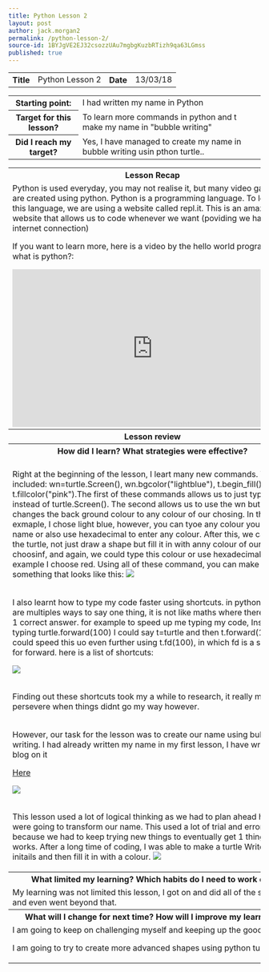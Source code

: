 ```yaml
---
title: Python Lesson 2
layout: post
author: jack.morgan2
permalink: /python-lesson-2/
source-id: 1BYJgVE2EJ32csozzUAu7mgbgKuzbRTizh9qa63LGmss
published: true
---
```

<table>
  <tr>
    <th class="lb">Title</th>
    <td>Python Lesson 2</td>
    <th class="lb">Date</th>
    <td>13/03/18</td>
  </tr>
</table>


<table>
  <tr>
    <th class="lb">Starting point:</th>
    <td>I had written my name in Python</td>
  </tr>
  <tr>
    <th class="lb">Target for this lesson?</th>
    <td>To learn more commands in python and t make my name in "bubble writing"</td>
  </tr>
  <tr>
    <th class="lb">Did I reach my target? 
</th>
    <td>Yes, I have managed to create my name in bubble writing usin pthon turtle..</td>
  </tr>
</table>


<table>
  <tr>
    <th class="lb">Lesson Recap</th>
  </tr>
  <tr>
    <td>Python is used everyday, you may not realise it, but many video games are created using python. Python is a programming language. To learn this language, we are using a website called repl.it. This is an amazing website that allows us to code whenever we want (poviding we have internet connection)

If you want to learn more, here is a video by the hello world program on what is python?:


<iframe width="560" height="315" src="https://www.youtube.com/embed/aXKVOLwpDg8" frameborder="0" allow="autoplay; encrypted-media" allowfullscreen></iframe>
</td>
  </tr>
  <tr>
    <th class="lb">Lesson review</th>
  </tr>
  <tr>
    <th class="lb">How did I learn? What strategies were effective? </th>
  </tr>
  <tr>
    <td><br>Right at the beginning of the lesson, I leart many new commands. These included: wn=turtle.Screen(), wn.bgcolor("lightblue"), t.begin_fill(), t.fillcolor("pink").The first of these commands allows us to just type wn instead of turtle.Screen(). The second allows us to use the wn but also changes the back ground colour to any colour of our chosing. In this exmaple, I chose light blue, however, you can tyoe any colour you want by name or also use hexadecimal to enter any colour. After this, we can make the turtle, not just draw a shape but fill it in with anny colour of our choosinf, and again, we could type this colour or use hexadecimal. In this example I choose red. Using all of these command, you can make something that looks like this:
<img src="https://github.com/jackm245/jackm245.github.io/blob/master/images/11square.PNG?raw=true">



<br>I also learnt how to type my code faster using shortcuts. in python, there are multiples ways to say one thing, it is not like maths where there is only 1 correct answer. for example to speed up me typing my code, Instead of typing turtle.forward(100) I could say t=turtle and then t.forward(100).I could speed this uo even further using t.fd(100), in which fd is a shortcut for forward. here is a list of shortcuts:


<img src="https://github.com/jackm245/jackm245.github.io/blob/master/images/12shortcuts.PNG?raw=true">


<br>Finding out these shortcuts took my a while to research, it really made me persevere when things didnt go my way however.

<br>However, our task for the lesson was to create our name using bubble writing. I had already written my name in my first lesson, I have written a blog on it  <a href="https://jackm245.github.io/python-lesson-1/"> <p class="b">Here </p> </a>
<img src="https://github.com/jackm245/jackm245.github.io/blob/master/images/3tri%2Csqu%2Cpen.PNG?raw=true">

<br>This lesson used a lot of logical thinking as we had to plan ahead how we were going to transform our name. This used a lot of trial and error because we had to keep trying new things to eventually get 1 thing that works. After a long time of coding, I was able to make a turtle Write my initails and then fill it in with a colour.
<img src="https://github.com/jackm245/jackm245.github.io/blob/master/images/3tri%2Csqu%2Cpen.PNG?raw=true">







</td>
  </tr>
  <tr>
    <th class="lb">What limited my learning? Which habits do I need to work on? </th>
  </tr>
  <tr>
    <td>My learning was not limited this lesson, I got on and did all of the set work, and even went beyond that.</td>
  </tr>
  <tr>
    <th class="lb">What will I change for next time? How will I improve my learning?</th>
  </tr>
  <tr>
    <td>I am going to keep on challenging myself and keeping up the good work. 

I am going to try to create more advanced shapes using python turtle.</td>
  </tr>
</table>


